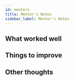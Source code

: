 ```yaml
---
id: mentors
title: Mentor's Notes
sidebar_label: Mentor's Notes
---
```


## What worked well

## Things to improve

## Other thoughts
